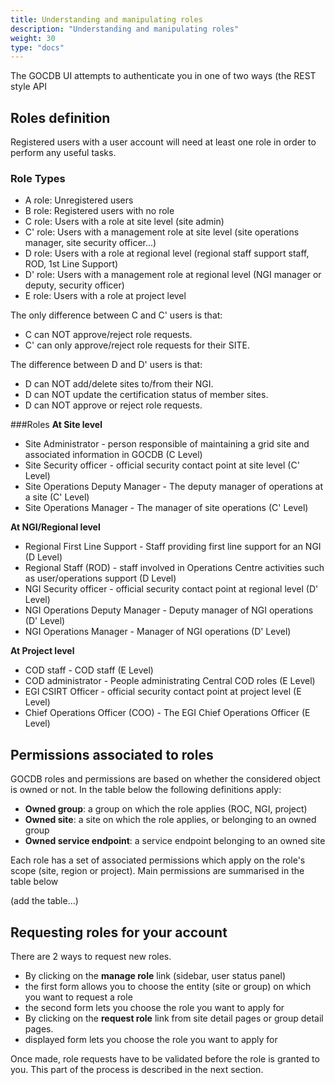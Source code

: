 ```yaml
---
title: Understanding and manipulating roles
description: "Understanding and manipulating roles"
weight: 30
type: "docs"
---
```

The GOCDB UI attempts to authenticate you in one of two ways (the REST style API
## Roles definition
Registered users with a user account will need at least one role in order to
perform any useful tasks.

### Role Types
- A role: Unregistered users
- B role: Registered users with no role
- C role: Users with a role at site level (site admin)
- C' role: Users with a management role at site level (site operations manager,
site security officer...)
- D role: Users with a role at regional level (regional staff support staff, ROD,
1st Line Support)
- D' role: Users with a management role at regional level (NGI manager or deputy,
security officer)
- E role: Users with a role at project level

The only difference between C and C' users is that:
- C can NOT approve/reject role requests.
- C' can only approve/reject role requests for their SITE.

The difference between D and D' users is that:
- D can NOT add/delete sites to/from their NGI.
- D can NOT update the certification status of member sites.
- D can NOT approve or reject role requests.

###Roles
**At Site level**
- Site Administrator - person responsible of maintaining a grid site and
associated information in GOCDB (C Level)
- Site Security officer - official security contact point at site level (C'
Level)
- Site Operations Deputy Manager - The deputy manager of operations at a site (C'
Level)
- Site Operations Manager - The manager of site operations (C' Level)

**At NGI/Regional level**
- Regional First Line Support - Staff providing first line support for an NGI (D
Level)
- Regional Staff (ROD) - staff involved in Operations Centre activities such as
user/operations support (D Level)
- NGI Security officer - official security contact point at regional level (D'
Level)
- NGI Operations Deputy Manager - Deputy manager of NGI operations (D' Level)
- NGI Operations Manager - Manager of NGI operations (D' Level)

**At Project level**
- COD staff - COD staff (E Level)
- COD administrator - People administrating Central COD roles (E Level)
- EGI CSIRT Officer - official security contact point at project level (E Level)
- Chief Operations Officer (COO) - The EGI Chief Operations Officer (E Level)

## Permissions associated to roles
GOCDB roles and permissions are based on whether the considered object is owned or
not. In the table below the following definitions apply:

- **Owned group**: a group on which the role applies (ROC, NGI, project)
- **Owned site**: a site on which the role applies, or belonging to an owned group
- **Owned service endpoint**: a service endpoint belonging to an owned site

Each role has a set of associated permissions which apply on the role's scope (site, region or project). Main permissions are summarised in the table below

(add the table...)

## Requesting roles for your account
There are 2 ways to request new roles.

- By clicking on the **manage role** link (sidebar, user status panel)
 - the first form allows you to choose the entity (site or group) on which you want
to request a role
 - the second form lets you choose the role you want to apply for
- By clicking on the **request role** link from site detail pages or group detail
pages.
 - displayed form lets you choose the role you want to apply for

Once made, role requests have to be validated before the role is granted to you.
This part of the process is described in the next section.
